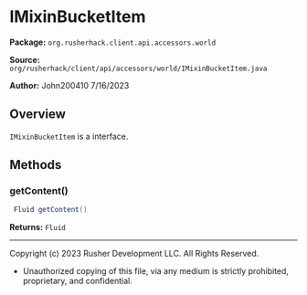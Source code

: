 # IMixinBucketItem

**Package:** `org.rusherhack.client.api.accessors.world`

**Source:** `org/rusherhack/client/api/accessors/world/IMixinBucketItem.java`

**Author:** John200410 7/16/2023



## Overview

`IMixinBucketItem` is a interface.

## Methods

### getContent()

```java
 Fluid getContent()
```

**Returns:** `Fluid`

---

Copyright (c) 2023 Rusher Development LLC. All Rights Reserved.
* Unauthorized copying of this file, via any medium is strictly prohibited, proprietary, and confidential.
